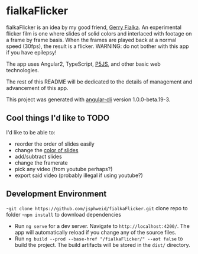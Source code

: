 # fialkaFlicker

fialkaFlicker is an idea by my good friend, [Gerry Fialka](http://laughtears.com). An experimental flicker film is one where slides of solid colors and interlaced with footage on a frame by frame basis. When the frames are played back at a normal speed (30fps), the result is a flicker. WARNING: do not bother with this app if you have epilepsy!

The app uses Angular2, TypeScript, [P5JS](p5js.org), and other basic web technologies.

The rest of this README will be dedicated to the details of management and advancement of this app.

This project was generated with [angular-cli](https://github.com/angular/angular-cli) version 1.0.0-beta.19-3.

## Cool things I'd like to TODO
I'd like to be able to:
 - reorder the order of slides easily
 - change the [color of slides](https://bgrins.github.io/spectrum/)
 - add/subtract slides
 - change the framerate
 - pick any video (from youtube perhaps?)
 - export said video (probably illegal if using youtube?)

## Development Environment
 -`git clone https://github.com/jsphweid/fialkaFlicker.git` clone repo to folder
 -`npm install` to download dependencies
 - Run `ng serve` for a dev server. Navigate to `http://localhost:4200/`. The app will automatically reload if you change any of the source files.
 - Run `ng build --prod --base-href "/fialkaFlicker/" --aot false` to build the project. The build artifacts will be stored in the `dist/` directory.


